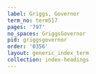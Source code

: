 ```yaml
---
label: Griggs, Governor
term_no: term517
pages: '797'
no_spaces: GriggsGovernor
pid: griggsgovernor
order: '0356'
layout: generic_index_term
collection: index-headings
---
```

